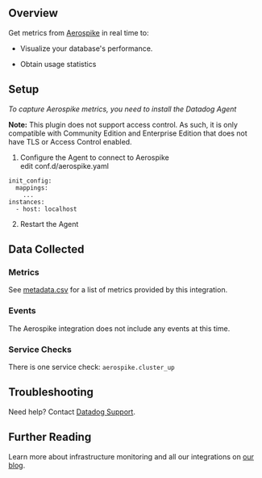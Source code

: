 ## Overview

Get metrics from [Aerospike](https://aerospike.com) in real time to:

* Visualize your database's performance.

* Obtain usage statistics


## Setup

*To capture Aerospike metrics, you need to install the Datadog Agent*

**Note:** This plugin does not support access control. As such, it is only compatible with Community Edition and Enterprise Edition that does not have TLS or Access Control enabled.

1. Configure the Agent to connect to Aerospike  
edit conf.d/aerospike.yaml

  ```
  init_config:
    mappings:
      ...
  instances:
    - host: localhost
  ```

2. Restart the Agent

## Data Collected
### Metrics
See [metadata.csv](https://github.com/DataDog/integrations-extras/blob/master/aerospike/metadata.csv) for a list of metrics provided by this integration.

### Events

The Aerospike integration does not include any events at this time.

### Service Checks

There is one service check: `aerospike.cluster_up`

## Troubleshooting
Need help? Contact [Datadog Support](http://docs.datadoghq.com/help/).

## Further Reading

Learn more about infrastructure monitoring and all our integrations on [our blog](https://www.datadoghq.com/blog/).
